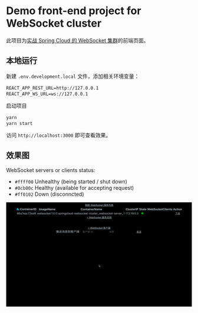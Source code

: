 # Demo front-end project for WebSocket cluster

此项目为[实战 Spring Cloud 的 WebSocket 集群](https://github.com/Lonor/websocket-cluster)的前端页面。

## 本地运行

新建 `.env.development.local` 文件，添加相关环境变量：

```
REACT_APP_REST_URL=http://127.0.0.1
REACT_APP_WS_URL=ws://127.0.0.1
```

启动项目

```
yarn
yarn start
```

访问 `http://localhost:3000` 即可查看效果。

## 效果图

WebSocket servers or clients status:

- `#ffff00` Unhealthy (being started / shut down)
- `#0cb00c` Healthy (available for accepting request)
- `#ff0102` Down (disconncted)

![WebSocket Cluster Demo GIF](./image/demo.gif)

